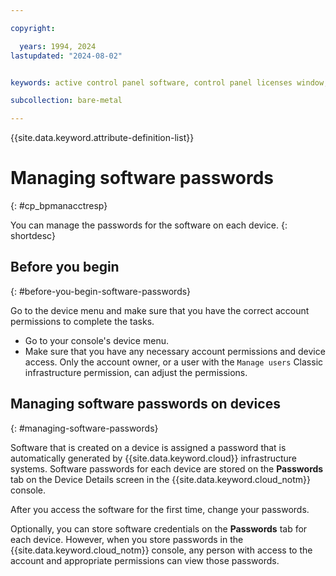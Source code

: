 ```yaml
---

copyright:

  years: 1994, 2024
lastupdated: "2024-08-02"


keywords: active control panel software, control panel licenses window, download license files, devices, canceling license

subcollection: bare-metal

---
```


{{site.data.keyword.attribute-definition-list}}

# Managing software passwords
{: #cp_bpmanacctresp}

You can manage the passwords for the software on each device.
{: shortdesc}

## Before you begin
{: #before-you-begin-software-passwords}

Go to the device menu and make sure that you have the correct account permissions to complete the tasks.

* Go to your console's device menu.
* Make sure that you have any necessary account permissions and device access. Only the account owner, or a user with the `Manage users` Classic infrastructure permission, can adjust the permissions.

## Managing software passwords on devices
{: #managing-software-passwords}

Software that is created on a device is assigned a password that is automatically generated by {{site.data.keyword.cloud}} infrastructure systems. Software passwords for each device are stored on the **Passwords** tab on the Device Details screen in the {{site.data.keyword.cloud_notm}} console.

After you access the software for the first time, change your passwords.

Optionally, you can store software credentials on the **Passwords** tab for each device. However, when you store passwords in the {{site.data.keyword.cloud_notm}} console, any person with access to the account and appropriate permissions can view those passwords.
